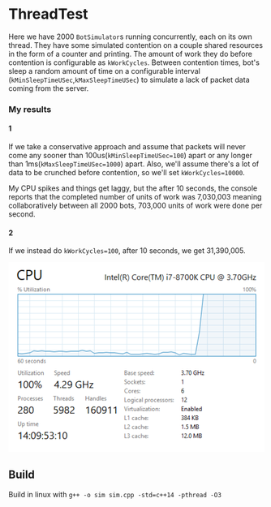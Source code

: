 # ThreadTest

Here we have 2000 `BotSimulator`s running concurrently, each on its own thread.
They have some simulated contention on a couple shared resources in the form of a counter and printing. The amount of work they do before contention is configurable as `kWorkCycles`.
Between contention times, bot's sleep a random amount of time on a configurable interval (`kMinSleepTimeUSec`,`kMaxSleepTimeUSec`) to simulate a lack of packet data coming from the server.

### My results

#### 1
If we take a conservative approach and assume that packets will never come any sooner than 100us(`kMinSleepTimeUSec=100`) apart or any longer than 1ms(`kMaxSleepTimeUSec=1000`) apart. Also, we'll assume there's a lot of data to be crunched before contention, so we'll set `kWorkCycles=10000`.

My CPU spikes and things get laggy, but the after 10 seconds, the console reports that the completed number of units of work was 7,030,003 meaning collaboratively between all 2000 bots, 703,000 units of work were done per second.

#### 2
If we instead do `kWorkCycles=100`, after 10 seconds, we get 31,390,005.

![img](Taskmgr_DTBajLQOD5.png)

## Build

Build in linux with `g++ -o sim sim.cpp -std=c++14 -pthread -O3`
